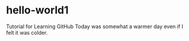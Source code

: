 # hello-world1
Tutorial for Learning GitHub
Today was somewhat a warmer day even if I felt it was colder.
